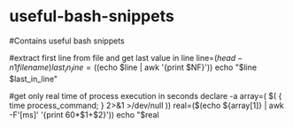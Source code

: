 # useful-bash-snippets
#Contains useful bash snippets

#extract first line from file and get last value in line
line=$(head -n 1 filename)
last_in_line=($(echo $line | awk '{print $NF}'))               
echo "$line $last_in_line"

#get only real time of process execution in seconds
declare -a array=( $( { time process_command; } 2>&1 >/dev/null ))
real=($(echo ${array[1]} | awk -F'[ms]' '{print 60*$1+$2}'))
echo "$real

